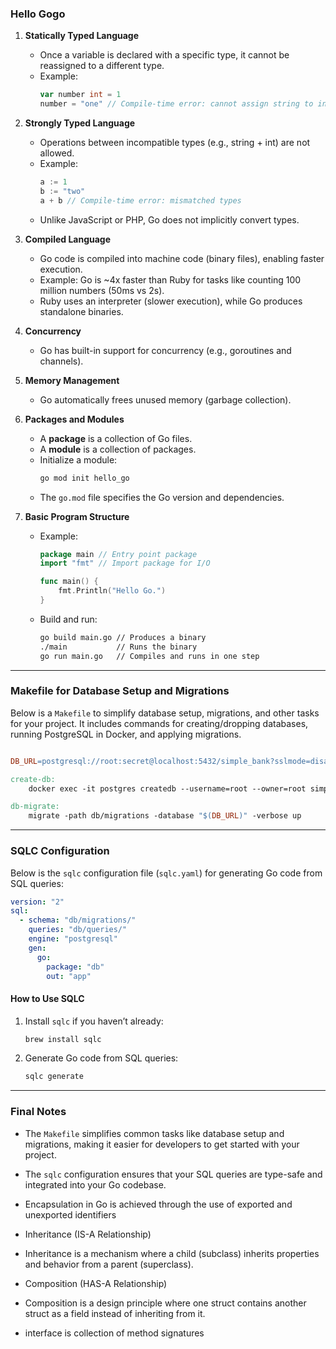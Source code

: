### **Hello Gogo**

1. **Statically Typed Language**
   - Once a variable is declared with a specific type, it cannot be reassigned to a different type.
   - Example:
     ```go
     var number int = 1
     number = "one" // Compile-time error: cannot assign string to int
     ```

2. **Strongly Typed Language**
   - Operations between incompatible types (e.g., string + int) are not allowed.  
   - Example:
     ```go
     a := 1
     b := "two"
     a + b // Compile-time error: mismatched types
     ```
   - Unlike JavaScript or PHP, Go does not implicitly convert types.

3. **Compiled Language**
   - Go code is compiled into machine code (binary files), enabling faster execution.
   - Example: Go is ~4x faster than Ruby for tasks like counting 100 million numbers (50ms vs 2s).
   - Ruby uses an interpreter (slower execution), while Go produces standalone binaries.

4. **Concurrency**
   - Go has built-in support for concurrency (e.g., goroutines and channels).

5. **Memory Management**
   - Go automatically frees unused memory (garbage collection).

6. **Packages and Modules**
   - A **package** is a collection of Go files.
   - A **module** is a collection of packages.
   - Initialize a module:
     ```bash
     go mod init hello_go
     ```
   - The `go.mod` file specifies the Go version and dependencies.

7. **Basic Program Structure**
   - Example:
     ```go
     package main // Entry point package
     import "fmt" // Import package for I/O

     func main() {
         fmt.Println("Hello Go.")
     }
     ```
   - Build and run:
     ```bash
     go build main.go // Produces a binary
     ./main           // Runs the binary
     go run main.go   // Compiles and runs in one step
     ```

---

### **Makefile for Database Setup and Migrations**

Below is a `Makefile` to simplify database setup, migrations, and other tasks for your project. It includes commands for creating/dropping databases, running PostgreSQL in Docker, and applying migrations.

```makefile

DB_URL=postgresql://root:secret@localhost:5432/simple_bank?sslmode=disable

create-db:
	docker exec -it postgres createdb --username=root --owner=root simple_bank

db-migrate:
	migrate -path db/migrations -database "$(DB_URL)" -verbose up

```
---

### **SQLC Configuration**

Below is the `sqlc` configuration file (`sqlc.yaml`) for generating Go code from SQL queries:

```yaml
version: "2"
sql:
  - schema: "db/migrations/"
    queries: "db/queries/"
    engine: "postgresql"
    gen:
      go:
        package: "db"
        out: "app"
```

#### **How to Use SQLC**
1. Install `sqlc` if you haven’t already:  
   ```bash
   brew install sqlc
   ```

2. Generate Go code from SQL queries:  
   ```bash
   sqlc generate
   ```

---

### **Final Notes**
- The `Makefile` simplifies common tasks like database setup and migrations, making it easier for developers to get started with your project.
- The `sqlc` configuration ensures that your SQL queries are type-safe and integrated into your Go codebase.



- Encapsulation in Go is achieved through the use of exported and unexported identifiers


- Inheritance (IS-A Relationship)
- Inheritance is a mechanism where a child (subclass) inherits properties and behavior from a parent (superclass).

- Composition (HAS-A Relationship)
- Composition is a design principle where one struct contains another struct as a field instead of inheriting from it.

- interface is collection of method signatures